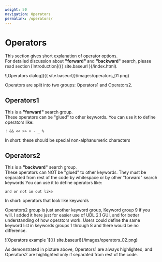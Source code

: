 ```yaml
---
weight: 50
navigation: Operators
permalink: /operators/
---
```


# Operators

This section gives short explanation of operator options.<br>
For detailed discussion about __"forward"__ and __"backward"__ search, please read section [Introduction]({{ site.baseurl }}/index.html).

![Operators dialog]({{ site.baseurl}}/images/operators_01.png)

Operators are split into two groups: Operators1 and Operators2.

## Operators1

This is a __"forward"__ search group.<br>
These operators can be "glued" to other keywords. You can use it to define operators like:

    ! && << >> + - _ %

In short: these should be special non-alphanumeric characters

## Operators2

This is a __"backward"__ search group.<br>
These operators can NOT be "glued" to other keywords. They must be separated from rest of the code by whitespace or by other "forward" search keywords.You can use it to define operators like:

    and or not in out like

In short: operators that look like keywords

Operators2 group is just another keyword group, Keyword group 9 if you will. I added it here just for easier use of UDL 2.1 GUI, and for better understanding of how operators work. Users could define the same keyword list in keywords groups 1 through 8 and there would be no difference.

![Operators example 1]({{ site.baseurl}}/images/operators_02.png)

As demonstrated in picture above, Operators1 are always highlighted, and Operators2 are highlighted only if separated from rest of the code.
